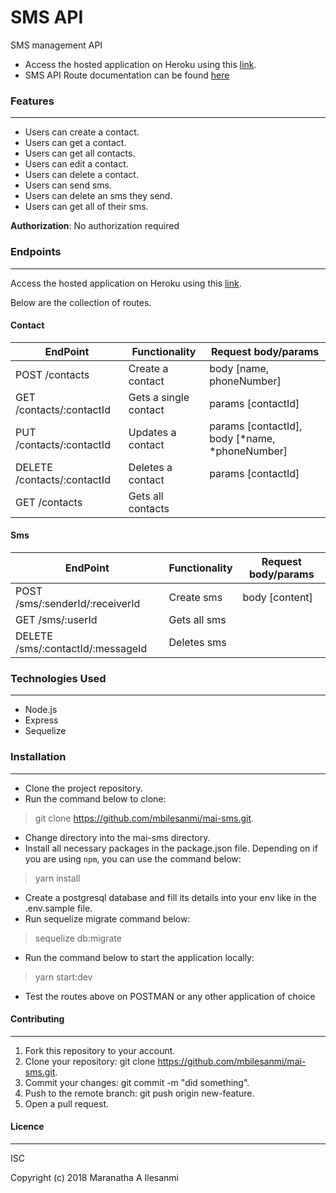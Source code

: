 # SMS API
SMS management API

* Access the hosted application on Heroku using this [link](https://mai-sms.herokuapp.com/).
* SMS API Route documentation can be found [here](maisms.docs.apiary.io)

### Features
---

* Users can create a contact.
* Users can get a contact.
* Users can get all contacts.
* Users can edit a contact.
* Users can delete a contact.
* Users can send sms.
* Users can delete an sms they send.
* Users can get all of their sms.

**Authorization**:
No authorization required

### Endpoints
---

Access the hosted application on Heroku using this [link](https://mai-sms.herokuapp.com/). 

Below are the collection of routes.


#### Contact

EndPoint                    |   Functionality       |    Request body/params
----------------------------|-----------------------|-------------------------------------------------
POST /contacts              | Create a contact      | body [name, phoneNumber]
GET /contacts/:contactId    | Gets a single contact | params [contactId]    
PUT /contacts/:contactId    | Updates a contact     | params [contactId], body [*name, *phoneNumber]
DELETE /contacts/:contactId | Deletes a contact     | params [contactId]
GET /contacts               | Gets all contacts     |  

#### Sms

EndPoint                            |   Functionality    |    Request body/params
------------------------------------|--------------------|--------------------------------------------
POST /sms/:senderId/:receiverId     | Create sms         | body [content]
GET /sms/:userId                    | Gets all sms       |
DELETE /sms/:contactId/:messageId   | Deletes sms        | 


### Technologies Used
---

- Node.js
- Express
- Sequelize


### Installation
---

- Clone the project repository.
- Run the command below to clone:
> git clone https://github.com/mbilesanmi/mai-sms.git.
- Change directory into the mai-sms directory.
- Install all necessary packages in the package.json file. Depending on if you are using `npm`, you can use the command below:
> yarn install
- Create a postgresql database and fill its details into your env like in the .env.sample file.
- Run sequelize migrate command below:
> sequelize db:migrate
- Run the command below to start the application locally:
> yarn start:dev
- Test the routes above on POSTMAN or any other application of choice


#### Contributing
---

1. Fork this repository to your account.
2. Clone your repository: git clone https://github.com/mbilesanmi/mai-sms.git.
4. Commit your changes: git commit -m "did something".
5. Push to the remote branch: git push origin new-feature.
6. Open a pull request.

#### Licence
---

ISC

Copyright (c) 2018 Maranatha A Ilesanmi
